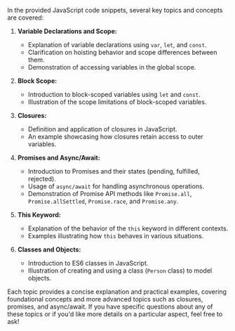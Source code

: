 In the provided JavaScript code snippets, several key topics and concepts are covered:

1. **Variable Declarations and Scope:**
   - Explanation of variable declarations using `var`, `let`, and `const`.
   - Clarification on hoisting behavior and scope differences between them.
   - Demonstration of accessing variables in the global scope.

2. **Block Scope:**
   - Introduction to block-scoped variables using `let` and `const`.
   - Illustration of the scope limitations of block-scoped variables.

3. **Closures:**
   - Definition and application of closures in JavaScript.
   - An example showcasing how closures retain access to outer variables.

4. **Promises and Async/Await:**
   - Introduction to Promises and their states (pending, fulfilled, rejected).
   - Usage of `async/await` for handling asynchronous operations.
   - Demonstration of Promise API methods like `Promise.all`, `Promise.allSettled`, `Promise.race`, and `Promise.any`.

5. **This Keyword:**
   - Explanation of the behavior of the `this` keyword in different contexts.
   - Examples illustrating how `this` behaves in various situations.

6. **Classes and Objects:**
   - Introduction to ES6 classes in JavaScript.
   - Illustration of creating and using a class (`Person` class) to model objects.

Each topic provides a concise explanation and practical examples, covering foundational concepts and more advanced topics such as closures, promises, and async/await. If you have specific questions about any of these topics or if you'd like more details on a particular aspect, feel free to ask!

